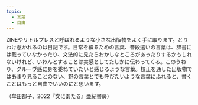 ```yaml
---
topic:
  - 言葉
  - 自由
---
```

ZINEやリトルプレスと呼ばれるような小さな出版物をよく手に取ります。とりわけ惹かれるのは日記です。日常を綴るための言葉、普段遣いの言葉は、辞書には載っていなかったり、文法的に見たらおかしなところがあったりするかもしれないけれど、いわんとすることは実感としてたしかに伝わってくる。このうねり、グルーヴ感に身を委ねていたいと感じるような言葉。校正を通した出版物ではあまり見ることのない、野の言葉とでも呼びたいような言葉にふれると、書くことはもっと自由でいいのにと思います。

（牟田都子、2022『文にあたる』亜紀書房）